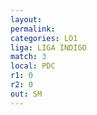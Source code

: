 ```yaml
---
layout: 
permalink: 
categories: LO1
liga: LIGA INDIGO
match: 3
local: PDC
r1: 0
r2: 0
out: SM
---
```


